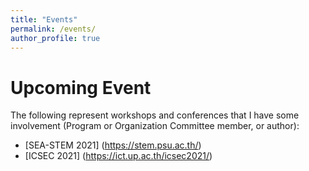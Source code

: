 ```yaml
---
title: "Events"
permalink: /events/
author_profile: true
---
```

Upcoming Event
====
The following represent workshops and conferences that I have some involvement (Program or Organization Committee member, or author): 

* [SEA-STEM 2021] (https://stem.psu.ac.th/)
* [ICSEC 2021] (https://ict.up.ac.th/icsec2021/)


